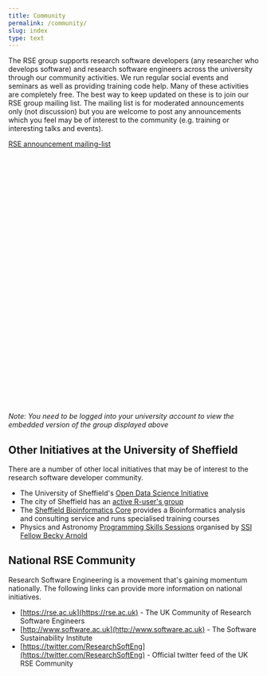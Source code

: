 ```yaml
---
title: Community
permalink: /community/
slug: index
type: text
---
```


The RSE group supports research software developers (any researcher who develops software) and research software engineers across the university through our community activities. We run regular social events and seminars as well as providing training code help. Many of these activities are completely free. The best way to keep updated on these is to join our RSE group mailing list. The mailing list is for moderated announcements only (not discussion) but you are welcome to post any announcements which you feel may be of interest to the community (e.g. training or interesting talks and events).

[RSE announcement mailing-list](https://groups.google.com/a/sheffield.ac.uk/forum/#!forum/rse-group)

<iframe id="forum_embed"
  src="javascript:void(0)"
  scrolling="no"
  frameborder="0"
  width="100%"
  height="500">
</iframe>
<script type="text/javascript">
  document.getElementById('forum_embed').src =
     'https://groups.google.com/a/sheffield.ac.uk/forum/embed/?place=forum/rse-group'
     + '&showsearch=true&showpopout=true&showtabs=false'
     + '&parenturl=' + encodeURIComponent(window.location.href);
</script>

*Note: You need to be logged into your university account to view the embedded version of the group displayed above*

## Other Initiatives at the University of Sheffield

There are a number of other local initiatives that may be of interest to the research software developer community.

* The University of Sheffield's [Open Data Science Initiative](http://opendsi.cc)
* The city of Sheffield has an [active R-user's group](http://sheffieldr.github.io)
* The [Sheffield Bioinformatics Core](http://sbc.shef.ac.uk) provides a Bioinformatics analysis and consulting service and runs specialised training courses
* Physics and Astronomy [Programming Skills Sessions](https://www.sheffield.ac.uk/physics/news/programming-skills-sessions) organised by [SSI Fellow Becky Arnold](../blog/SSI-2018)

## National RSE Community

Research Software Engineering is a movement that's gaining momentum nationally. The following links can provide more information on national initiatives.

* [https://rse.ac.uk](https://rse.ac.uk) - The UK Community of Research Software Engineers
* [http://www.software.ac.uk](http://www.software.ac.uk) - The Software Sustainability Institute
* [https://twitter.com/ResearchSoftEng](https://twitter.com/ResearchSoftEng) - Official twitter feed of the UK RSE Community
